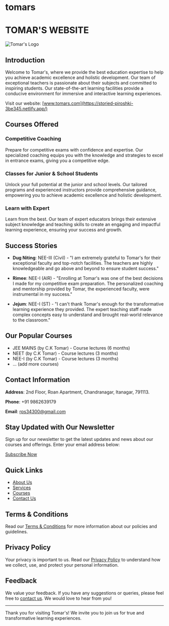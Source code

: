 # tomars
# TOMAR'S WEBSITE

![Tomar's Logo](link-to-your-logo-image.png)

## Introduction

Welcome to Tomar's, where we provide the best education expertise to help you achieve academic excellence and holistic development. Our team of exceptional teachers is passionate about their subjects and committed to inspiring students. Our state-of-the-art learning facilities provide a conducive environment for immersive and interactive learning experiences.

Visit our website: [www.tomars.com](https://storied-piroshki-3be345.netlify.app/)

## Courses Offered

### Competitive Coaching

Prepare for competitive exams with confidence and expertise. Our specialized coaching equips you with the knowledge and strategies to excel in entrance exams, giving you a competitive edge.

### Classes for Junior & School Students

Unlock your full potential at the junior and school levels. Our tailored programs and experienced instructors provide comprehensive guidance, empowering you to achieve academic excellence and holistic development.

### Learn with Expert

Learn from the best. Our team of expert educators brings their extensive subject knowledge and teaching skills to create an engaging and impactful learning experience, ensuring your success and growth.

## Success Stories

- **Dug Niting**: NEE-III (Civil) - "I am extremely grateful to Tomar's for their exceptional faculty and top-notch facilities. The teachers are highly knowledgeable and go above and beyond to ensure student success."

- **Rimee**: NEE-I (AIR) - "Enrolling at Tomar's was one of the best decisions I made for my competitive exam preparation. The personalized coaching and mentorship provided by Tomar, the experienced faculty, were instrumental in my success."

- **Jejum**: NEE-I (ST) - "I can't thank Tomar's enough for the transformative learning experience they provided. The expert teaching staff made complex concepts easy to understand and brought real-world relevance to the classroom."

## Our Popular Courses

- JEE MAINS (by C.K Tomar) - Course lectures (6 months)
- NEET (by C.K Tomar) - Course lectures (3 months)
- NEE-I (by C.K Tomar) - Course lectures (3 months)
- ... (add more courses)

## Contact Information

**Address**: 2nd Floor, Roan Apartment, Chandranagar, Itanagar, 791113.

**Phone**: +91 9862639179

**Email**: rps34300@gmail.com

## Stay Updated with Our Newsletter

Sign up for our newsletter to get the latest updates and news about our courses and offerings. Enter your email address below:

[Subscribe Now](https://www.tomars.com/newsletter)

## Quick Links

- [About Us](https://www.tomars.com/about)
- [Services](https://www.tomars.com/services)
- [Courses](https://www.tomars.com/courses)
- [Contact Us](https://www.tomars.com/contact)

## Terms & Conditions

Read our [Terms & Conditions](https://www.tomars.com/terms) for more information about our policies and guidelines.

## Privacy Policy

Your privacy is important to us. Read our [Privacy Policy](https://www.tomars.com/privacy) to understand how we collect, use, and protect your personal information.

## Feedback

We value your feedback. If you have any suggestions or queries, please feel free to [contact us](https://www.tomars.com/contact). We would love to hear from you!

---

Thank you for visiting Tomar's! We invite you to join us for true and transformative learning experiences.

